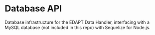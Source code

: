 # Database API

Database infrastructure for the EDAPT Data Handler, interfacing with a MySQL
database (not included in this repo) with Sequelize for Node.js.